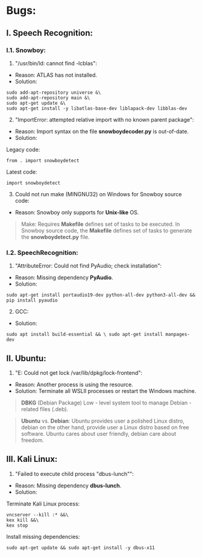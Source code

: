 # Bugs: 
## I. Speech Recognition: 
### I.1. Snowboy: 

1. "/usr/bin/ld: cannot find -lcblas": 
* Reason: ATLAS has not installed.
* Solution:
```
sudo add-apt-repository universe &\
sudo add-apt-repository main &\
sudo apt-get update &\
sudo apt-get install -y libatlas-base-dev liblapack-dev libblas-dev
```

2. "ImportError: attempted relative import with no known parent package": 
* Reason: Import syntax on the file **snowboydecoder.py** is out-of-date.
* Solution: 

Legacy code: 
```
from . import snowboydetect
```

Latest code: 
```
import snowboydetect
```

3. Could not run make (MINGNU32) on Windows for Snowboy source code:
* Reason: Snowboy only supports for **Unix-like** OS.
> Make: Requires **Makefile** defines set of tasks to be executed. In Snowboy source code, the **Makefile** defines set of tasks to generate the **snowboydetect.py** file.

### I.2. SpeechRecognition: 
1. "AttributeError: Could not find PyAudio; check installation": 
* Reason: Missing dependency **PyAudio**.
* Solution: 
```
sudo apt-get install portaudio19-dev python-all-dev python3-all-dev && pip install pyaudio
```

2. GCC: 
* Solution: 
```
sudo apt install build-essential && \ sudo apt-get install manpages-dev
```

## II. Ubuntu: 
1. "E: Could not get lock /var/lib/dpkg/lock-frontend": 
* Reason: Another process is using the resource.
* Solution: Terminate all WSLII processes or restart the Windows machine.
> **DBKG** (Debian Package) Low - level system tool to manage Debian - related files (.deb).

> **Ubuntu** vs. **Debian**: Ubuntu provides user a polished Linux distro, debian on the other hand, provide user a Linux distro based on free software. Ubuntu cares about user friendly, debian care about freedom.

## III. Kali Linux: 
1. "Failed to execute child process "dbus-lunch"": 
* Reason: Missing dependency **dbus-lunch**.
* Solution: 

Terminate Kali Linux process:
```
vncserver --kill :* &&\ 
kex kill &&\
kex stop
```

Install missing dependencies:
```
sudo apt-get update && sudo apt-get install -y dbus-x11
```
